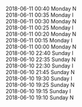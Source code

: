2018-06-11 00:40 Monday  N  
2018-06-11 00:35 Monday  I  
2018-06-11 00:30 Monday  N  
2018-06-11 00:25 Monday  I  
2018-06-11 00:20 Monday  N  
2018-06-11 00:15 Monday  I  
2018-06-11 00:00 Monday  N  
2018-06-10 22:40 Sunday  I  
2018-06-10 22:35 Sunday  N  
2018-06-10 22:30 Sunday  I  
2018-06-10 21:45 Sunday  N  
2018-06-10 19:30 Sunday  I  
2018-06-10 19:25 Sunday  N  
2018-06-10 19:15 Sunday  I  
2018-06-10 19:10 Sunday  N  
